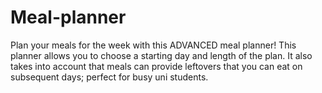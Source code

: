 # Meal-planner

Plan your meals for the week with this ADVANCED meal planner! This planner allows you to choose a starting day and length of the plan. 
It also takes into account that meals can provide leftovers that you can eat on subsequent days; perfect for busy uni students.
